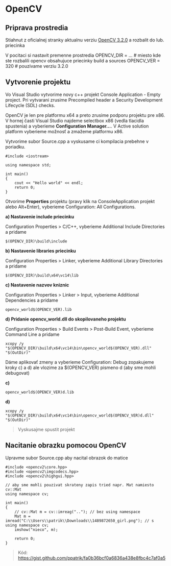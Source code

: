 # OpenCV

## Priprava prostredia

Stiahnut z oficialnej stranky aktualnu verziu [OpenCV 3.2.0](http://opencv.org/releases.html) a rozbalit do lub. priecinka

V pocitaci si nastavit premenne prostredia
OPENCV_DIR = ... # miesto kde ste rozbalili opencv obsahujuce priecinky build a sources
OPENCV_VER = 320 # pouzivame verziu 3.2.0

## Vytvorenie projektu

Vo Visual Studio vytvorime novy c++ projekt Console Application - Empty project. Pri vytvarani zrusime Precompiled header a Security Development Lifecycle (SDL) checks.

OpenCV je len pre platformu x64 a preto zrusime podporu projektu pre x86. V hornej časti Visual Studio najdeme selectbox x86 (vedla tlacidla spustenia) a vyberieme **Configuration Manager...**. V Active solution platform vyberieme možnosť **<Edit>** a zmažeme platformu x86.

Vytvorime subor Source.cpp a vyskusame ci kompilacia prebehne v poriadku.

```
#include <iostream>

using namespace std;

int main()
{
	cout << "Hello world" << endl;
	return 0;
}
```

Otvorime **Properties** projektu (pravy klik na ConsoleApplication projekt alebo Alt+Enter), vyberieme Configuration: All Configurations.

**a) Nastavenie include priecinku**

Configuration Properties > C/C++, vyberieme Additional Include Directories a pridame 
```
$(OPENCV_DIR)\build\include
```

**b) Nastavenie libraries priecinku**

Configuration Properties > Linker, vyberieme Additional Library Directories a pridame
```
$(OPENCV_DIR)\build\x64\vc14\lib
```

**c) Nastavenie nazvov kniznic**

Configuration Properties > Linker > Input, vyberieme Additional Dependencies a pridame
```
opencv_world$(OPENCV_VER).lib
```

**d) Pridanie opencv_world.dll do skopilovaneho projektu**

Configuration Properties > Build Events > Post-Build Event, vyberieme Command Line a pridame
```
xcopy /y  "$(OPENCV_DIR)\build\x64\vc14\bin\opencv_world$(OPENCV_VER).dll" "$(OutDir)"
```


Dáme aplikovať zmeny a vyberieme Configuration: Debug zopakujeme kroky c) a d) ale vlozime za $(OPENCV_VER) pismeno d (aby sme mohli debugovat)

**c)**
```
opencv_world$(OPENCV_VER)d.lib
```

**d)**
```
xcopy /y  "$(OPENCV_DIR)\build\x64\vc14\bin\opencv_world$(OPENCV_VER)d.dll" "$(OutDir)"
```

> Vyskusajme spustit projekt

## Nacitanie obrazku pomocou OpenCV

Upravme subor Source.cpp aby nacital obrazok do matice

```
#include <opencv2\core.hpp>
#include <opencv2\imgcodecs.hpp>
#include <opencv2\highgui.hpp>

// aby sme mohli pouzivat skrateny zapis tried napr. Mat namiesto cv::Mat
using namespace cv;

int main()
{
	// cv::Mat m = cv::imreag(".."); // bez using namespace
	Mat m = imread("C:\\Users\\patrik\\Downloads\\1489872650_girl.png"); // s using namespace cv;
	imshow("nieco", m);

	return 0;
}
```

> Kód: https://gist.github.com/ppatrik/fa0b36bcf0a6836a438e8fbc4c7af0a5
